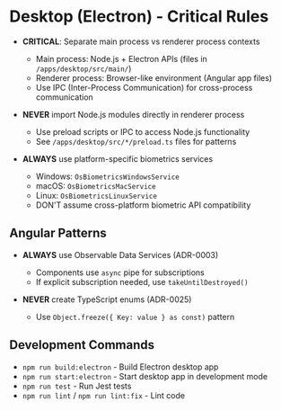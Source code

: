 # Desktop (Electron) - Critical Rules

- **CRITICAL**: Separate main process vs renderer process contexts
  - Main process: Node.js + Electron APIs (files in `/apps/desktop/src/main/`)
  - Renderer process: Browser-like environment (Angular app files)
  - Use IPC (Inter-Process Communication) for cross-process communication

- **NEVER** import Node.js modules directly in renderer process
  - Use preload scripts or IPC to access Node.js functionality
  - See `/apps/desktop/src/*/preload.ts` files for patterns

- **ALWAYS** use platform-specific biometrics services
  - Windows: `OsBiometricsWindowsService`
  - macOS: `OsBiometricsMacService`
  - Linux: `OsBiometricsLinuxService`
  - DON'T assume cross-platform biometric API compatibility

## Angular Patterns

- **ALWAYS** use Observable Data Services (ADR-0003)
  - Components use `async` pipe for subscriptions
  - If explicit subscription needed, use `takeUntilDestroyed()`

- **NEVER** create TypeScript enums (ADR-0025)
  - Use `Object.freeze({ Key: value } as const)` pattern

## Development Commands

- `npm run build:electron` - Build Electron desktop app
- `npm run start:electron` - Start desktop app in development mode
- `npm run test` - Run Jest tests
- `npm run lint` / `npm run lint:fix` - Lint code
